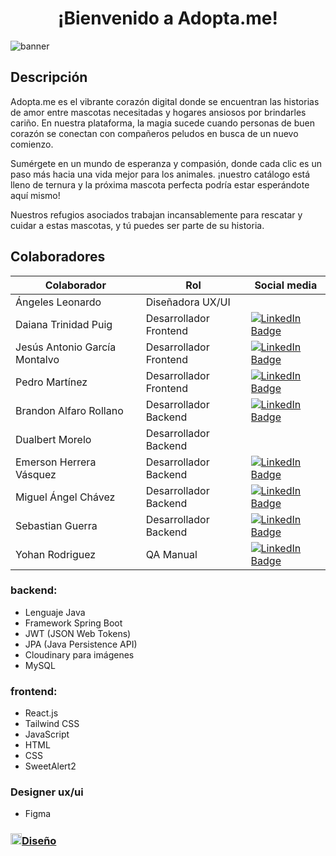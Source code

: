 <h1 align="center">¡Bienvenido a Adopta.me!</h1>

![banner](https://github.com/No-Country/c17-51-n-Java/blob/fa92f1db07d01154655e051dc2f5223544a661b1/banner.png)

## Descripción
Adopta.me es el vibrante corazón digital donde se encuentran las historias de amor entre mascotas necesitadas y hogares ansiosos por brindarles cariño. En nuestra plataforma, la magia sucede cuando personas de buen corazón se conectan con compañeros peludos en busca de un nuevo comienzo.

Sumérgete en un mundo de esperanza y compasión, donde cada clic es un paso más hacia una vida mejor para los animales. ¡nuestro catálogo está lleno de ternura y la próxima mascota perfecta podría estar esperándote aquí mismo!

Nuestros refugios asociados trabajan incansablemente para rescatar y cuidar a estas mascotas, y tú puedes ser parte de su historia.

## Colaboradores
| Colaborador                       | Rol                   | Social media      |
|-----------------------------------|-----------------------|-------------------|
| Ángeles Leonardo                  | Diseñadora UX/UI      |  
| Daiana Trinidad Puig              | Desarrollador Frontend|  [![LinkedIn Badge](https://img.shields.io/badge/LinkedIn-0077B5?style=flat-square&logo=linkedin&logoColor=white)](URL_del_Perfil_de_LinkedIn) 
| Jesús Antonio García Montalvo     | Desarrollador Frontend|  [![LinkedIn Badge](https://img.shields.io/badge/LinkedIn-0077B5?style=flat-square&logo=linkedin&logoColor=white)](URL_del_Perfil_de_LinkedIn) 
| Pedro Martínez                    | Desarrollador Frontend|  [![LinkedIn Badge](https://img.shields.io/badge/LinkedIn-0077B5?style=flat-square&logo=linkedin&logoColor=white)](URL_del_Perfil_de_LinkedIn) 
| Brandon Alfaro Rollano            | Desarrollador Backend |  [![LinkedIn Badge](https://img.shields.io/badge/LinkedIn-0077B5?style=flat-square&logo=linkedin&logoColor=white)](https://www.linkedin.com/in/brandonalfarorollano/) 
| Dualbert Morelo                   | Desarrollador Backend |
| Emerson Herrera Vásquez           | Desarrollador Backend |  [![LinkedIn Badge](https://img.shields.io/badge/LinkedIn-0077B5?style=flat-square&logo=linkedin&logoColor=white)](https://www.linkedin.com/in/emersonhv/) 
| Miguel Ángel Chávez               | Desarrollador Backend |  [![LinkedIn Badge](https://img.shields.io/badge/LinkedIn-0077B5?style=flat-square&logo=linkedin&logoColor=white)](https://www.linkedin.com/in/miguelangelchavez-/) 
| Sebastian Guerra                  | Desarrollador Backend |  [![LinkedIn Badge](https://img.shields.io/badge/LinkedIn-0077B5?style=flat-square&logo=linkedin&logoColor=white)](https://www.linkedin.com/in/sebastian-guerra-682b04297/) 
| Yohan Rodriguez                   | QA Manual             |  [![LinkedIn Badge](https://img.shields.io/badge/LinkedIn-0077B5?style=flat-square&logo=linkedin&logoColor=white)](https://www.linkedin.com/in/yohanrodri/) 

### backend:
- Lenguaje Java
- Framework Spring Boot
- JWT (JSON Web Tokens)
- JPA (Java Persistence API)
- Cloudinary para imágenes
- MySQL
### frontend:
- React.js
- Tailwind CSS
- JavaScript
- HTML
- CSS
- SweetAlert2

### Designer ux/ui
- Figma
### <a href="https://www.figma.com/file/HufaZYtfTDgfM8rhl4BpqG/Untitled?type=design&node-id=0-1&mode=design&t=HdPkRTKi2ub8H2iB-0"><img height="18px" src="https://img.icons8.com/color/344/figma--v1.png"/>Diseño</a>

